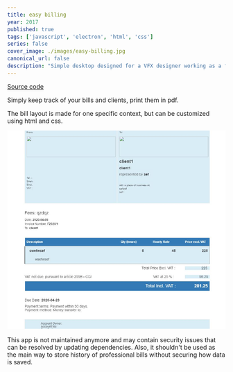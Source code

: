 ```yaml
---
title: easy billing
year: 2017
published: true
tags: ['javascript', 'electron', 'html', 'css']
series: false
cover_image: ./images/easy-billing.jpg
canonical_url: false
description: "Simple desktop designed for a VFX designer working as a freelance"
---
```


[Source code](https://github.com/Nirgalz/easy-billing)

Simply keep track of your bills and clients, print them in pdf.

The bill layout is made for one specific context, but can be customized using html and css.

![alt text](./images/easy-billing2.jpg "bill pdf")

This app is not maintained anymore and may contain security issues that can be resolved by updating dependencies.
Also, it shouldn't be used as the main way to store history of professional bills without securing how data is saved.

